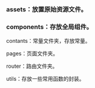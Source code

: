 ### assets：放置原始资源文件。

### components：存放全局组件。

contants：常量文件夹，存放常量。

pages：页面文件夹。

router：路由文件夹。

utils：存放一些常用函数的封装。